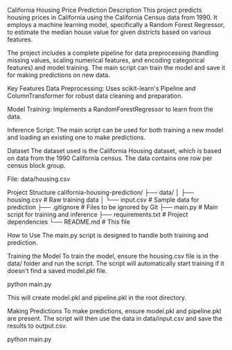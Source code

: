 California Housing Price Prediction
Description
This project predicts housing prices in California using the California Census data from 1990. It employs a machine learning model, specifically a Random Forest Regressor, to estimate the median house value for given districts based on various features.

The project includes a complete pipeline for data preprocessing (handling missing values, scaling numerical features, and encoding categorical features) and model training. The main script can train the model and save it for making predictions on new data.

Key Features
Data Preprocessing: Uses scikit-learn's Pipeline and ColumnTransformer for robust data cleaning and preparation.

Model Training: Implements a RandomForestRegressor to learn from the data.

Inference Script: The main script can be used for both training a new model and loading an existing one to make predictions.

Dataset
The dataset used is the California Housing dataset, which is based on data from the 1990 California census. The data contains one row per census block group.

File: data/housing.csv

Project Structure
california-housing-prediction/
├── data/
│   ├── housing.csv         # Raw training data
│   └── input.csv           # Sample data for prediction
├── .gitignore              # Files to be ignored by Git
├── main.py                 # Main script for training and inference
├── requirements.txt        # Project dependencies
└── README.md               # This file

How to Use
The main.py script is designed to handle both training and prediction.

Training the Model
To train the model, ensure the housing.csv file is in the data/ folder and run the script. The script will automatically start training if it doesn't find a saved model.pkl file.

python main.py

This will create model.pkl and pipeline.pkl in the root directory.

Making Predictions
To make predictions, ensure model.pkl and pipeline.pkl are present. The script will then use the data in data/input.csv and save the results to output.csv.

python main.py

